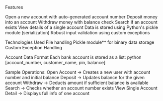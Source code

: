 

 Features

 Open a new account with auto-generated account number
Deposit money into an account Withdraw money with balance check
 Search if an account exists
 View details of a single account
 Data is stored using Python's pickle module (serialization)
 Robust input validation using custom exceptions
 
Technologies Used
File handling
Pickle module** for binary data storage
Custom Exception Handling

Account Data Format
Each bank account is stored as a list:
python
[account_number, customer_name, pin, balance]

Sample Operations:
Open Account → Creates a new user with account number and initial balance
Deposit → Updates balance for the given account
Withdraw → Deducts amount if sufficient balance is available
Search → Checks whether an account number exists
View Single Account Detail → Displays full info of one account
